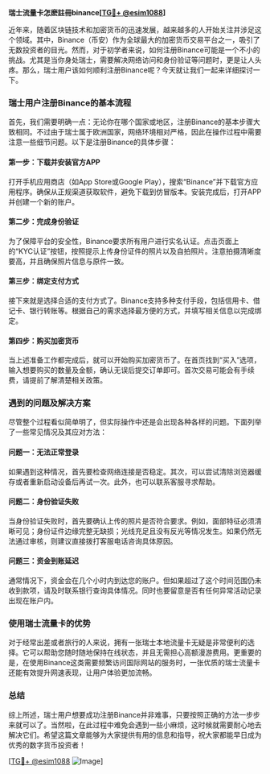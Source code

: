 **瑞士流量卡怎麽註冊binance[[TG💪+ @esim1088](https://t.me/s/esim1088)]**

近年来，随着区块链技术和加密货币的迅速发展，越来越多的人开始关注并涉足这个领域。其中，Binance（币安）作为全球最大的加密货币交易平台之一，吸引了无数投资者的目光。然而，对于初学者来说，如何注册Binance可能是一个不小的挑战。尤其是当你身处瑞士，需要解决网络访问和身份验证等问题时，更是让人头疼。那么，瑞士用户该如何顺利注册Binance呢？今天就让我们一起来详细探讨一下。

### 瑞士用户注册Binance的基本流程

首先，我们需要明确一点：无论你在哪个国家或地区，注册Binance的基本步骤大致相同。不过由于瑞士属于欧洲国家，网络环境相对严格，因此在操作过程中需要注意一些细节问题。以下是注册Binance的具体步骤：

#### 第一步：下载并安装官方APP

打开手机应用商店（如App Store或Google Play），搜索“Binance”并下载官方应用程序。确保从正规渠道获取软件，避免下载到仿冒版本。安装完成后，打开APP并创建一个新的账户。

#### 第二步：完成身份验证

为了保障平台的安全性，Binance要求所有用户进行实名认证。点击页面上的“KYC认证”按钮，按照提示上传身份证件的照片以及自拍照片。注意拍摄清晰度要高，并且确保照片信息与原件一致。

#### 第三步：绑定支付方式

接下来就是选择合适的支付方式了。Binance支持多种支付手段，包括信用卡、借记卡、银行转账等。根据自己的需求选择最方便的方式，并填写相关信息以完成绑定。

#### 第四步：购买加密货币

当上述准备工作都完成后，就可以开始购买加密货币了。在首页找到“买入”选项，输入想要购买的数量及金额，确认无误后提交订单即可。首次交易可能会有手续费，请提前了解清楚相关政策。

### 遇到的问题及解决方案

尽管整个过程看似简单明了，但实际操作中还是会出现各种各样的问题。下面列举了一些常见情况及其应对方法：

#### 问题一：无法正常登录

如果遇到这种情况，首先要检查网络连接是否稳定。其次，可以尝试清除浏览器缓存或者重新启动设备后再试一次。此外，也可以联系客服寻求帮助。

#### 问题二：身份验证失败

当身份验证失败时，首先要确认上传的照片是否符合要求。例如，面部特征必须清晰可见；身份证件边缘完整无缺损；光线充足且没有反光等情况发生。如果仍然无法通过审核，则建议直接拨打客服电话咨询具体原因。

#### 问题三：资金到账延迟

通常情况下，资金会在几个小时内到达您的账户。但如果超过了这个时间范围仍未收到款项，请及时联系银行查询具体情况。同时也要留意是否有任何异常活动记录出现在账户内。

### 使用瑞士流量卡的优势

对于经常出差或者旅行的人来说，拥有一张瑞士本地流量卡无疑是非常便利的选择。它可以帮助您随时随地保持在线状态，并且无需担心高额漫游费用。更重要的是，在使用Binance这类需要频繁访问国际网站的服务时，一张优质的瑞士流量卡还能有效提升网速表现，让用户体验更加流畅。

### 总结

综上所述，瑞士用户想要成功注册Binance并非难事，只要按照正确的方法一步步来就可以了。当然啦，在此过程中难免会遇到一些小麻烦，这时候就需要耐心地去解决它们。希望这篇文章能够为大家提供有用的信息和指导，祝大家都能早日成为优秀的数字货币投资者！

[[TG💪+ @esim1088](https://t.me/s/esim1088) ![Image](https://i.postimg.cc/4NQfJmqS/Snipaste-2025-05-13-00-14-12.png)]